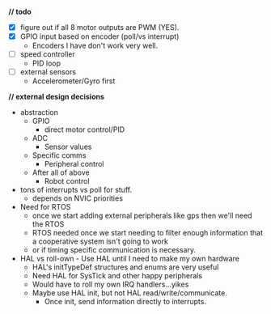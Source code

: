 **// todo**
- [x] figure out if all 8 motor outputs are PWM (YES).
- [x] GPIO input based on encoder (poll/vs interrupt)
	- Encoders I have don't work very well.
- [ ] speed controller
	- PID loop
- [ ] external sensors
	- Accelerometer/Gyro first

**// external design decisions**
* abstraction
	* GPIO
		* direct motor control/PID
	* ADC
		* Sensor values
	* Specific comms
		* Peripheral control
	* After all of above
		* Robot control
* tons of interrupts vs poll for stuff.
	* depends on NVIC priorities
* Need for RTOS
	* once we start adding external peripherals like gps then we'll need the RTOS
	* RTOS needed once we start needing to filter enough information that a cooperative system isn't going to work
	* or if timing specific communication is necessary.
* HAL vs roll-own - Use HAL until I need to make my own hardware
	* HAL's initTypeDef structures and enums are very useful
	* Need HAL for SysTick and other happy peripherals
	* Would have to roll my own IRQ handlers...yikes
	* Maybe use HAL init, but not HAL read/write/communicate.
		* Once init, send information directly to interrupts.

